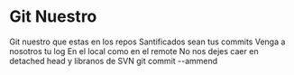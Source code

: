 # Git Nuestro

Git nuestro que estas en los repos
Santificados sean tus commits
Venga a nosotros tu log
En el local como en el remote
No nos dejes caer en detached head y libranos de SVN
git commit --ammend
